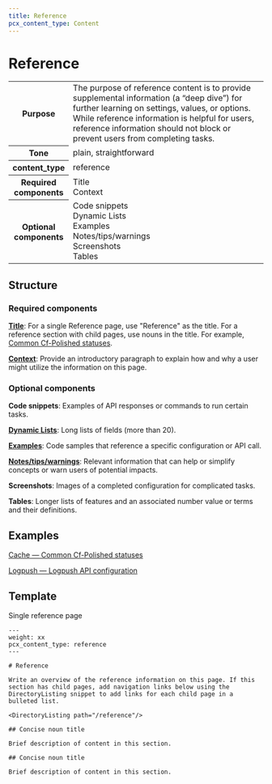 ```yaml
---
title: Reference
pcx_content_type: Content
---
```


# Reference

<table>
  <tr>
    <th style="width:20%">Purpose</th>
    <td>The purpose of reference content is to provide supplemental information (a “deep dive”) for further learning on settings, values, or options. While reference information is helpful for users, reference information should not block or prevent users from completing tasks.</td>
  </tr>
  <tr>
    <th>Tone</th>
    <td>plain, straightforward</td>
  </tr>
  <tr>
    <th>content_type</th>
    <td>reference</td>
  </tr>
  <tr>
    <th>Required components</th>
    <td>Title<br/>Context</td>
  </tr>
  <tr>
    <th>Optional components</th>
    <td>Code snippets<br/>Dynamic Lists<br/>Examples<br/>Notes/tips/warnings<br/>Screenshots<br/>Tables</td>
  </tr>
</table>

## Structure

### Required components

[**Title**](/style-guide/content-strategy/documentation-content-strategy/component-attributes/titles/): For a single Reference page, use "Reference" as the title. For a reference section with child pages, use nouns in the title. For example, [Common Cf-Polished statuses](https://developers.cloudflare.com/images/polish/cf-polished-statuses/).

[**Context**](/style-guide/content-strategy/documentation-content-strategy/component-attributes/context/): Provide an introductory paragraph to explain how and why a user might utilize the information on this page.

### Optional components

**Code snippets**: Examples of API responses or commands to run certain tasks.

[**Dynamic Lists**](/style-guide/content-strategy/documentation-content-strategy/component-attributes/dynamic-lists/): Long lists of fields (more than 20).

[**Examples**](/style-guide/content-strategy/documentation-content-strategy/component-attributes/examples/): Code samples that reference a specific configuration or API call.

[**Notes/tips/warnings**](/style-guide/content-strategy/documentation-content-strategy/component-attributes/notes-tips-warnings/): Relevant information that can help or simplify concepts or warn users of potential impacts.

**Screenshots**: Images of a completed configuration for complicated tasks.

**Tables**: Longer lists of features and an associated number value or terms and their definitions.

## Examples

[Cache — Common Cf-Polished statuses](https://developers.cloudflare.com/images/polish/cf-polished-statuses/)

[Logpush — Logpush API configuration](https://developers.cloudflare.com/logs/get-started/api-configuration/)

## Template

Single reference page
```
---
weight: xx
pcx_content_type: reference
---
 
# Reference
 
Write an overview of the reference information on this page. If this section has child pages, add navigation links below using the DirectoryListing snippet to add links for each child page in a bulleted list.
 
<DirectoryListing path="/reference"/>
 
## Concise noun title
 
Brief description of content in this section.
 
## Concise noun title
 
Brief description of content in this section.
```
